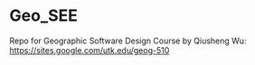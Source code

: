 # Geo_SEE
Repo for Geographic Software Design Course by Qiusheng Wu: https://sites.google.com/utk.edu/geog-510
